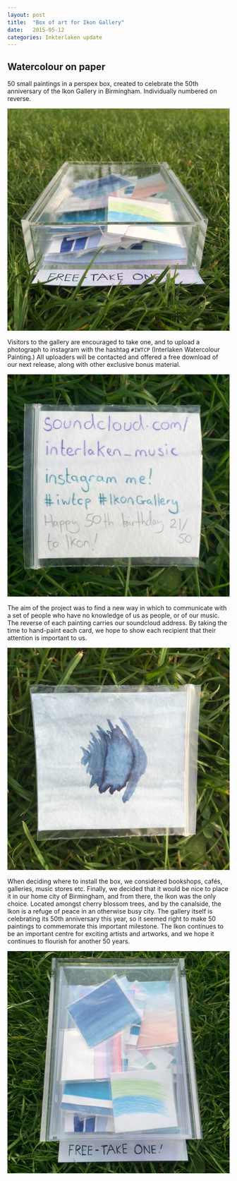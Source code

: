 ```yaml
---
layout: post
title:  "Box of art for Ikon Gallery"
date:   2015-05-12
categories: Inkterlaken update
---
```


## Watercolour on paper 
50 small paintings in a perspex box, created to celebrate the 50th anniversary
of the Ikon Gallery in Birmingham.
Individually numbered on reverse.

<!--
<img style="float: center" src="/content/pictures/art_box_02.JPG" height="100%" width="100%">
-->
![](/content/pictures/art_box_02.JPG)

Visitors to the gallery are encouraged to take one, and to upload a photograph
to instagram with the hashtag `#IWTCP` (Interlaken Watercolour Painting.)
All uploaders will be contacted and offered a free download of our next
release, along with other exclusive bonus material.

<!--
<img style="float: center" src="/content/pictures/art_box_03.JPG" height="100%" width="100%">
-->
![](/content/pictures/art_box_03.JPG)

The aim of the project was to find a new way in which to communicate with a
set of people who have no knowledge of us as people, or of our music.
The reverse of each painting carries our soundcloud address. By taking the
time to hand-paint each card, we hope to show each recipient that their
attention is important to us. 

<!--
<img style="float: center" src="/content/pictures/art_box_04.JPG" height="100%" width="100%">
-->
![](/content/pictures/art_box_04.JPG)

When deciding where to install the box, we considered bookshops, cafés,
galleries, music stores etc. Finally, we decided that it would be nice to
place it in our home city of Birmingham, and from there, the Ikon was the
only choice. Located amongst cherry blossom trees, and by the canalside,
the Ikon is a refuge of peace in an otherwise busy city. The gallery itself
is celebrating its 50th anniversary this year, so it seemed right to make
50 paintings to commemorate this important milestone. The Ikon continues
to be an important centre for exciting artists and artworks, and we hope
it continues to flourish for another 50 years.

<!--
<img style="float: center" src="/content/pictures/art_box_01.JPG" height="100%" width="100%">
-->
![](/content/pictures/art_box_01.JPG)
